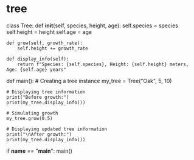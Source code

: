 # tree
class Tree:
    def __init__(self, species, height, age):
        self.species = species
        self.height = height
        self.age = age

    def grow(self, growth_rate):
        self.height += growth_rate

    def display_info(self):
        return f"Species: {self.species}, Height: {self.height} meters, Age: {self.age} years"

def main():
    # Creating a tree instance
    my_tree = Tree("Oak", 5, 10)

    # Displaying tree information
    print("Before growth:")
    print(my_tree.display_info())

    # Simulating growth
    my_tree.grow(0.5)

    # Displaying updated tree information
    print("\nAfter growth:")
    print(my_tree.display_info())

if __name__ == "__main__":
    main()
